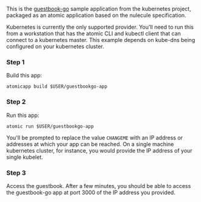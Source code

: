 This is the [guestbook-go](https://github.com/GoogleCloudPlatform/kubernetes/tree/master/examples/guestbook-go) sample application from the kubernetes project, packaged as an atomic application based on the nulecule specification. 

Kubernetes is currently the only supported provider. You'll need to run this from a workstation that has the atomic CLI and kubectl client that can connect to a kubernetes master. This example depends on kube-dns being configured on your kubernetes cluster.

### Step 1

Build this app:

```
atomicapp build $USER/guestbookgo-app
```

### Step 2 

Run this app:

```
atomic run $USER/guestbookgo-app
```

You'll be prompted to replace the value `CHANGEME` with an IP address or addresses at which your app can be reached. On a single machine kubernetes cluster, for instance, you would provide the IP address of your single kubelet.

### Step 3

Access the guestbook. After a few minutes, you should be able to access the guestbook-go app at port 3000 of the IP address you provided.

